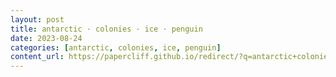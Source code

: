 ```yaml
---
layout: post
title: antarctic · colonies · ice · penguin
date: 2023-08-24
categories: [antarctic, colonies, ice, penguin]
content_url: https://papercliff.github.io/redirect/?q=antarctic+colonies+ice+penguin&tbs=cdr:1,cd_min:8/23/2023,cd_max:8/25/2023
---
```

